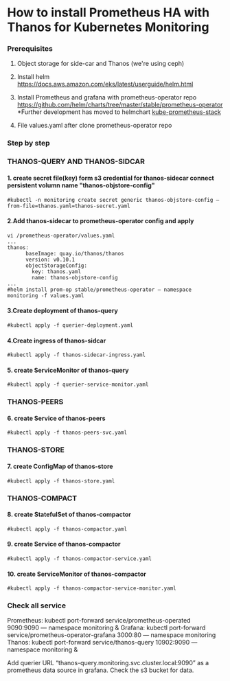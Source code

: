 # How to install Prometheus HA with Thanos for Kubernetes Monitoring
### Prerequisites
1. Object storage for side-car and Thanos (we're using ceph)
2. Install helm https://docs.aws.amazon.com/eks/latest/userguide/helm.html
3. Install Prometheus and grafana with prometheus-operator repo https://github.com/helm/charts/tree/master/stable/prometheus-operator
*Further development has moved to helmchart [kube-prometheus-stack](https://github.com/prometheus-community/helm-charts/tree/main/charts/kube-prometheus-stack)

4. File values.yaml after clone prometheus-operator repo

### Step by step
### THANOS-QUERY AND THANOS-SIDCAR
#### 1. create secret file(key) form s3 credential for thanos-sidecar connect persistent volumn name "thanos-objstore-config"
```
#kubectl -n monitoring create secret generic thanos-objstore-config –from-file=thanos.yaml=thanos-secret.yaml
```
#### 2.Add thanos-sidecar to prometheus-operator config and apply
```
vi /prometheus-operator/values.yaml
...
thanos:
      baseImage: quay.io/thanos/thanos
      version: v0.10.1
      objectStorageConfig:
        key: thanos.yaml
        name: thanos-objstore-config
...
#helm install prom-op stable/prometheus-operator — namespace monitoring -f values.yaml
```
#### 3.Create deployment of thanos-query
```
#kubectl apply -f querier-deployment.yaml
```
#### 4.Create ingress of thanos-sidcar
```
#kubectl apply -f thanos-sidecar-ingress.yaml
```
#### 5. create ServiceMonitor of thanos-query
```
#kubectl apply -f querier-service-monitor.yaml
```
### THANOS-PEERS
#### 6. create Service of thanos-peers
```
#kubectl apply -f thanos-peers-svc.yaml
```
### THANOS-STORE
#### 7. create ConfigMap of thanos-store
```
#kubectl apply -f thanos-store.yaml
```
### THANOS-COMPACT
#### 8. create StatefulSet of thanos-compactor
```
#kubectl apply -f thanos-compactor.yaml
```

#### 9. create Service of thanos-compactor
```
#kubectl apply -f thanos-compactor-service.yaml
```

#### 10. create ServiceMonitor of thanos-compactor
```
#kubectl apply -f thanos-compactor-service-monitor.yaml
```
### Check all service
Prometheus:
kubectl port-forward service/prometheus-operated 9090:9090 — namespace monitoring &
Grafana:
kubectl port-forward service/prometheus-operator-grafana 3000:80 — namespace monitoring
Thanos:
kubectl port-forward service/thanos-query 10902:9090 — namespace monitoring &

Add querier URL “thanos-query.monitoring.svc.cluster.local:9090” as a prometheus data source in grafana. Check the s3 bucket for data.